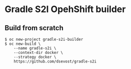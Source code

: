 # Gradle S2I OpehShift builder

## Build from scratch

```
$ oc new-project gradle-s2i-builder
$ oc new-build \
    --name gradle-s2i \
    --context-dir docker \
    --strategy docker \
    https://github.com/dsevost/gradle-s2i
```

